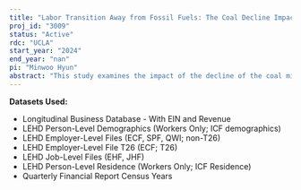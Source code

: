 ```yaml
---
title: "Labor Transition Away from Fossil Fuels: The Coal Decline Impacts on Employment, Wage, and Internal Migration in the U.S."
proj_id: "3009"
status: "Active"
rdc: "UCLA"
start_year: "2024"
end_year: "nan"
pi: "Minwoo Hyun"
abstract: "This study examines the impact of the decline of the coal mining industry over the last two decades (2000 - 2019) on labor market outcomes and migration flows. We use the restricted-access Longitudinal Employer-Household Dynamics (LEHD) infrastructure files in conjunction with detailed mine-level panel data covering all coal and metal mines in the U.S. Exploiting exogenous variations that affect domestic coal production based on a geological feature of coal mining and the timing of the shale boom, we estimate the causal effects of coal decline on foregone earnings and unemployment duration of stayers and leavers in coal-rich communities. We also investigate racial and income disparities and firm heterogeneity in the coal decline effects, providing empirical evidence on the distributional impacts of just energy transition."
---
```


**Datasets Used:**

  - Longitudinal Business Database - With EIN and Revenue 
  - LEHD Person-Level Demographics (Workers Only; ICF demographics) 
  - LEHD Employer-Level Files (ECF, SPF, QWI; non-T26) 
  - LEHD Employer-Level File T26 (ECF; T26) 
  - LEHD Job-Level Files (EHF, JHF) 
  - LEHD Person-Level Residence (Workers Only; ICF Residence) 
  - Quarterly Financial Report Census Years 

